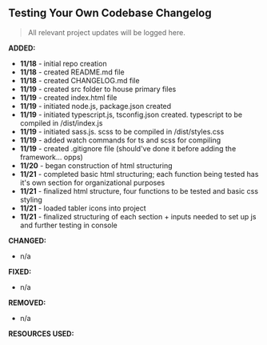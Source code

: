 ## Testing Your Own Codebase Changelog

> All relevant project updates will be logged here.

**ADDED:**

- **11/18** - initial repo creation
- **11/18** - created README.md file
- **11/18** - created CHANGELOG.md file
- **11/19** - created src folder to house primary files
- **11/19** - created index.html file
- **11/19** - initiated node.js, package.json created
- **11/19** - initiated typescript.js, tsconfig.json created. typescript to be compiled in /dist/index.js
- **11/19** - initiated sass.js. scss to be compiled in /dist/styles.css
- **11/19** - added watch commands for ts and scss for compiling
- **11/19** - created .gitignore file (should've done it before adding the framework... opps)
- **11/20** - began construction of html structuring
- **11/21** - completed basic html structuring; each function being tested has it's own section for organizational purposes
- **11/21** - finalized html structure, four functions to be tested and basic css styling
- **11/21** - loaded tabler icons into project
- **11/21** - finalized structuring of each section + inputs needed to set up js and further testing in console

**CHANGED:**

- n/a

**FIXED:**

- n/a

**REMOVED:**

- n/a

**RESOURCES USED:**
